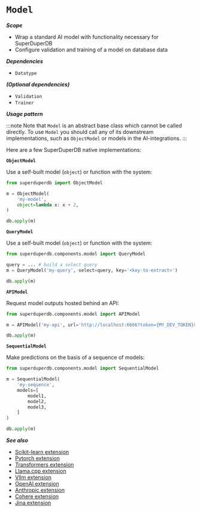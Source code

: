 # `Model`

***Scope***

- Wrap a standard AI model with functionality necessary for SuperDuperDB
- Configure validation and training of a model on database data

***Dependencies***

- `Datatype`

***(Optional dependencies)***

- `Validation`
- `Trainer`

***Usage pattern***

:::note
Note that `Model` is an abstract base class which cannot be called directly.
To use `Model` you should call any of its downstream implementations, 
such as `ObjectModel` or models in the AI-integrations.
:::

Here are a few SuperDuperDB native implementations:

**`ObjectModel`**

Use a self-built model (`object`) or function with the system:

```python
from superduperdb import ObjectModel

m = ObjectModel(
    'my-model',
    object=lambda x: x + 2,
)

db.apply(m)
```

**`QueryModel`**

Use a self-built model (`object`) or function with the system:

```python
from superduperdb.components.model import QueryModel

query = ... # build a select query
m = QueryModel('my-query', select=query, key='<key-to-extract>')

db.apply(m)
```

**`APIModel`**

Request model outputs hosted behind an API:

```python
from superduperdb.components.model import APIModel

m = APIModel('my-api', url='http://localhost:6666?token={MY_DEV_TOKEN}&model={model}&text={text}')

db.apply(m)
```

**`SequentialModel`**

Make predictions on the basis of a sequence of models:

```python
from superduperdb.components.model import SequentialModel

m = SequentialModel(
    'my-sequence',
    models=[
        model1,
        model2,
        model3,
    ]
)

db.apply(m)
```

***See also***

- [Scikit-learn extension](../ai_integrations/sklearn)
- [Pytorch extension](../ai_integrations/pytorch)
- [Transformers extension](../ai_integrations/transformers)
- [Llama.cpp extension](../ai_integrations/llama_cpp)
- [Vllm extension](../ai_integrations/vllm)
- [OpenAI extension](../ai_integrations/openai)
- [Anthropic extension](../ai_integrations/anthropic)
- [Cohere extension](../ai_integrations/cohere)
- [Jina extension](../ai_integrations/jina)
